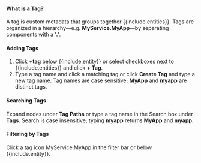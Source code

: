 #### What is a Tag?
A tag is custom metadata that groups together {{include.entities}}. Tags are organized in a hierarchy&mdash;e.g. **MyService.MyApp**&mdash;by separating components with a **'.'**.

#### Adding Tags
1. Click **+tag** below {{include.entity}} or select checkboxes next to {{include.entities}} and click **+ Tag**.
1. Type a tag name and click a matching tag or click **Create Tag** and type a new tag name. Tag names are case sensitive; **MyApp** and **myapp** are distinct tags.

#### Searching Tags
Expand nodes under **Tag Paths** or type a tag name in the Search box under **Tags**. Search is case insensitive; typing **myapp** returns **MyApp** and **myapp**.

#### Filtering by Tags
Click a tag icon <span class="v-align wf-tag-component item label label-default"><span class="tag-container v-align"><i class="fa fa-tag"></i>MyService.MyApp</span></span> in the filter bar or below {{include.entity}}.

